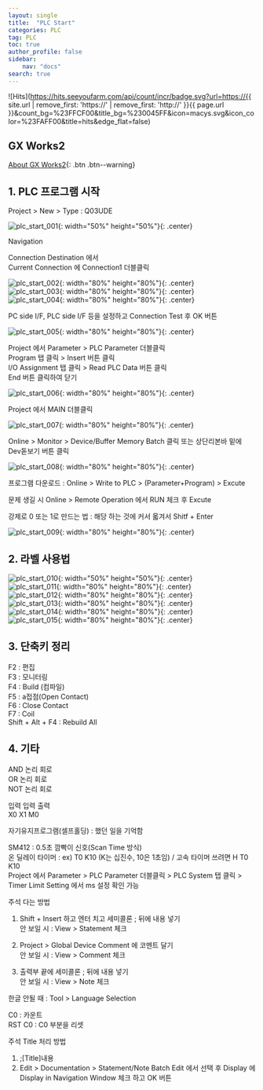 ```yaml
---
layout: single
title:  "PLC Start"
categories: PLC
tag: PLC
toc: true
author_profile: false
sidebar:
    nav: "docs"
search: true
---
```


![Hits](https://hits.seeyoufarm.com/api/count/incr/badge.svg?url=https://{{ site.url | remove_first: 'https://' | remove_first: 'http://' }}{{ page.url }}&count_bg=%23FFCF00&title_bg=%230045FF&icon=macys.svg&icon_color=%23FAFF00&title=hits&edge_flat=false)

## GX Works2  
[About GX Works2](https://kr.mitsubishielectric.com/fa/ko/product.do?act=productList&parent_id=1387&cate_id=3){: .btn .btn--warning}  

## 1. PLC 프로그램 시작  

Project > New > Type : Q03UDE  

![plc_start_001](/images/2024-09-09-PLC_Start/plc_start_001.PNG){: width="50%" height="50%"}{: .center}  

Navigation    

Connection Destination 에서  
Current Connection 에 Connection1 더블클릭  

![plc_start_002](/images/2024-09-09-PLC_Start/plc_start_002.PNG){: width="80%" height="80%"}{: .center}  
![plc_start_003](/images/2024-09-09-PLC_Start/plc_start_003.PNG){: width="80%" height="80%"}{: .center}  
![plc_start_004](/images/2024-09-09-PLC_Start/plc_start_004.PNG){: width="80%" height="80%"}{: .center}  

PC side I/F, PLC side I/F 등을 설정하고 Connection Test 후 OK 버튼  

![plc_start_005](/images/2024-09-09-PLC_Start/plc_start_005.PNG){: width="80%" height="80%"}{: .center}  

Project 에서 Parameter > PLC Parameter 더블클릭  
Program 탭 클릭 > Insert 버튼 클릭  
I/O Assignment 탭 클릭 > Read PLC Data 버튼 클릭  
End 버튼 클릭하여 닫기  

![plc_start_006](/images/2024-09-09-PLC_Start/plc_start_006.PNG){: width="80%" height="80%"}{: .center}  

Project 에서 MAIN 더블클릭  

![plc_start_007](/images/2024-09-09-PLC_Start/plc_start_007.PNG){: width="80%" height="80%"}{: .center}  

Online > Monitor > Device/Buffer Memory Batch 클릭 또는 상단리본바 밑에 Dev돋보기 버튼 클릭  

![plc_start_008](/images/2024-09-09-PLC_Start/plc_start_008.PNG){: width="80%" height="80%"}{: .center}  

프로그램 다운로드 : Online > Write to PLC > (Parameter+Program) > Excute    

문제 생길 시 Online > Remote Operation 에서 RUN 체크 후 Excute    

강제로 0 또는 1로 만드는 법 : 해당 하는 것에 커서 옯겨서 Shitf + Enter    

![plc_start_009](/images/2024-09-09-PLC_Start/plc_start_009.PNG){: width="80%" height="80%"}{: .center}  

## 2. 라벨 사용법  

![plc_start_010](/images/2024-09-09-PLC_Start/plc_start_010.PNG){: width="50%" height="50%"}{: .center}  
![plc_start_011](/images/2024-09-09-PLC_Start/plc_start_011.PNG){: width="80%" height="80%"}{: .center}  
![plc_start_012](/images/2024-09-09-PLC_Start/plc_start_012.PNG){: width="80%" height="80%"}{: .center}  
![plc_start_013](/images/2024-09-09-PLC_Start/plc_start_013.PNG){: width="80%" height="80%"}{: .center}  
![plc_start_014](/images/2024-09-09-PLC_Start/plc_start_014.PNG){: width="80%" height="80%"}{: .center}  
![plc_start_015](/images/2024-09-09-PLC_Start/plc_start_015.PNG){: width="80%" height="80%"}{: .center}  

## 3. 단축키 정리  

F2 : 편집  
F3 : 모니터링  
F4 : Build (컴파일)  
F5 : a접점(Open Contact)  
F6 : Close Contact  
F7 : Coil  
Shift + Alt + F4 : Rebuild All  

## 4. 기타  

AND 논리 회로  
OR 논리 회로  
NOT 논리 회로    

입력 입력 출력  
X0   X1   M0    

자기유지프로그램(셀프홀딩) : 했던 일을 기억함    

SM412 : 0.5초 깜빡이 신호(Scan Time 방식)  
온 딜레이 타이머 : ex) T0 K10 (K는 십진수, 10은 1초임) / 고속 타이머 쓰려면 H T0 K10  
Project 에서 Parameter > PLC Parameter 더블클릭 > PLC System 탭 클릭 > Timer Limit Setting 에서 ms 설정 확인 가능    

주석 다는 방법  
1. Shift + Insert 하고 엔터 치고 세미콜론 ; 뒤에 내용 넣기  
안 보일 시 : View > Statement 체크    

2. Project > Global Device Comment 에 코멘트 달기  
안 보일 시 : View > Comment 체크    

3. 출력부 끝에 세미콜론 ; 뒤에 내용 넣기  
안 보일 시 : View > Note 체크    

한글 안될 때 : Tool > Language Selection    

C0 : 카운트  
RST C0 : C0 부분을 리셋    

주석 Title 처리 방법  
1. ;[Title]내용  
2. Edit > Documentation > Statement/Note Batch Edit 에서 선택 후 Display 에 Display in Navigation Window 체크 하고 OK 버튼  